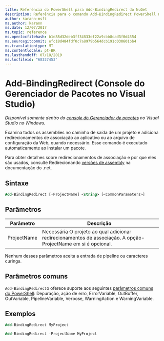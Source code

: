 ```yaml
---
title: Referência do PowerShell para Add-BindingRedirect do NuGet
description: Referência para o comando Add-BindingRedirect PowerShell no console do Gerenciador de pacotes NuGet no Visual Studio.
author: karann-msft
ms.author: karann
ms.date: 12/07/2017
ms.topic: reference
ms.openlocfilehash: b1e88d32deb3ff34833ef22a9cbb8cad3f0d4354
ms.sourcegitcommit: efc18d484fdf0c7a8979b564dcb191c030601bb4
ms.translationtype: MT
ms.contentlocale: pt-BR
ms.lasthandoff: 07/18/2019
ms.locfileid: "68327453"
---
```

# <a name="add-bindingredirect-package-manager-console-in-visual-studio"></a>Add-BindingRedirect (Console do Gerenciador de Pacotes no Visual Studio)

*Disponível somente dentro do [console do Gerenciador de pacotes](../../consume-packages/install-use-packages-powershell.md) no Visual Studio no Windows.*

Examina todos os assemblies no caminho de saída de um projeto e adiciona redirecionamentos de associação ao aplicativo ou ao arquivo de configuração da Web, quando necessário. Esse comando é executado automaticamente ao instalar um pacote.

Para obter detalhes sobre redirecionamentos de associação e por que eles são usados, consulte Redirecionando [versões de assembly](/dotnet/framework/configure-apps/redirect-assembly-versions) na documentação do .net.

## <a name="syntax"></a>Sintaxe

```ps
Add-BindingRedirect [-ProjectName] <string> [<CommonParameters>]
```

## <a name="parameters"></a>Parâmetros

| Parâmetro | Descrição |
| --- | --- |
| ProjectName | Necessária O projeto ao qual adicionar redirecionamentos de associação. A opção-ProjectName em si é opcional. |

Nenhum desses parâmetros aceita a entrada de pipeline ou caracteres curinga.

## <a name="common-parameters"></a>Parâmetros comuns

`Add-BindingRedirect`o oferece suporte aos seguintes [parâmetros comuns do PowerShell](http://go.microsoft.com/fwlink/?LinkID=113216): Depuração, ação de erro, ErrorVariable, OutBuffer, OutVariable, PipelineVariable, Verbose, WarningAction e WarningVariable.

## <a name="examples"></a>Exemplos

```ps
Add-BindingRedirect MyProject

Add-BindingRedirect -ProjectName MyProject
```